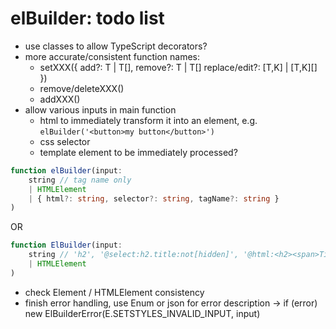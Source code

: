 # elBuilder: todo list

* use classes to allow TypeScript decorators?
* more accurate/consistent function names:
    * setXXX({ add?: T | T[], remove?: T | T[] replace/edit?: [T,K] | [T,K][] })
    * remove/deleteXXX()
    * addXXX()
* allow various inputs in main function
    * html to immediately transform it into an element, e.g. `elBuilder('<button>my button</button>')`
    * css selector
    * template element to be immediately processed? 


```typescript
function elBuilder(input: 
    string // tag name only
    | HTMLElement
    | { html?: string, selector?: string, tagName?: string }
)
```
OR
```typescript
function ElBuilder(input:
    string // 'h2', '@select:h2.title:not[hidden]', '@html:<h2><span>Title</span></h2>
    | HTMLElement
)
```


* check Element / HTMLElement consistency
* finish error handling, use Enum or json for error description -> if (error) new ElBuilderError(E.SETSTYLES_INVALID_INPUT, input)